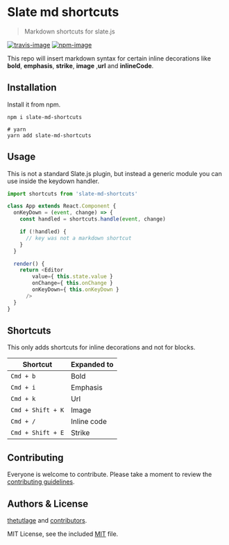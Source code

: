 # Slate md shortcuts
> Markdown shortcuts for slate.js

[![travis-image]][travis-url]
[![npm-image]][npm-url]

This repo will insert markdown syntax for certain inline decorations like **bold**, **emphasis**, **strike**, **image** ,**url** and **inlineCode**.

## Installation
Install it from npm.

```shell
npm i slate-md-shortcuts

# yarn
yarn add slate-md-shortcuts
```

## Usage
This is not a standard Slate.js plugin, but instead a generic module you can use inside the keydown handler.

```js
import shortcuts from 'slate-md-shortcuts'

class App extends React.Component {
  onKeyDown = (event, change) => {
    const handled = shortcuts.handle(event, change)

    if (!handled) {
      // key was not a markdown shortcut
    }
  }

  render() {
    return <Editor
        value={ this.state.value }
        onChange={ this.onChange }
        onKeyDown={ this.onKeyDown }
      />
  }
}
```

## Shortcuts
This only adds shortcuts for inline decorations and not for blocks.

| Shortcut | Expanded to |
|---------|---------|
| `Cmd + b` | Bold |
| `Cmd + i` | Emphasis |
| `Cmd + k` | Url |
| `Cmd + Shift + K` | Image |
| `Cmd + /` | Inline code |
| `Cmd + Shift + E` | Strike |

## Contributing
Everyone is welcome to contribute. Please take a moment to review the [contributing guidelines](CONTRIBUTING.md).

## Authors & License
[thetutlage](https://github.com/thetutlage) and [contributors](https://github.com/dimerapp/slate-md-shortcuts/graphs/contributors).

MIT License, see the included [MIT](LICENSE.md) file.

[travis-image]: https://img.shields.io/travis/dimerapp/slate-md-shortcuts/master.svg?style=flat-square&logo=travis
[travis-url]: https://travis-ci.org/dimerapp/slate-md-shortcuts "travis"

[npm-image]: https://img.shields.io/npm/v/slate-md-shortcuts.svg?style=flat-square&logo=npm
[npm-url]: https://npmjs.org/package/slate-md-shortcuts "npm"
